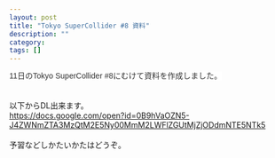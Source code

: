 ```yaml
---
layout: post
title: "Tokyo SuperCollider #8 資料"
description: ""
category: 
tags: []
---
```

 

<span class="Apple-style-span" style="background-color: white; color: #333333; font-family: 'trebuchet ms', verdana, arial, sans-serif; line-height: 18px;">11日のTokyo SuperCollider #8にむけて資料を作成しました。</span><br /><br /><br />以下からDL出来ます。<br /><a href="https://docs.google.com/open?id=0B9hVaOZN5-J4ZWNmZTA3MzQtM2E5Ny00MmM2LWFlZGUtMjZjODdmNTE5NTk5">https://docs.google.com/open?id=0B9hVaOZN5-J4ZWNmZTA3MzQtM2E5Ny00MmM2LWFlZGUtMjZjODdmNTE5NTk5</a><br /><br />予習などしかたいかたはどうぞ。
